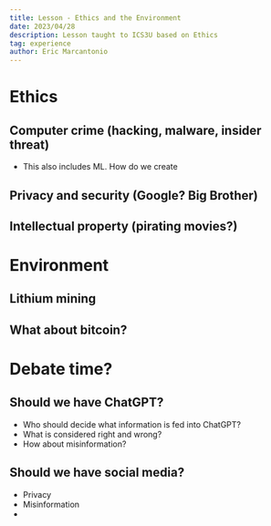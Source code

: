 ```yaml
---
title: Lesson - Ethics and the Environment
date: 2023/04/28
description: Lesson taught to ICS3U based on Ethics
tag: experience
author: Eric Marcantonio
---
```


# Ethics

## Computer crime (hacking, malware, insider threat)
- This also includes ML. How do we create

## Privacy and security (Google? Big Brother)

## Intellectual property (pirating movies?)


# Environment

## Lithium mining

## What about bitcoin?

# Debate time?

## Should we have ChatGPT?
- Who should decide what information is fed into ChatGPT?
- What is considered right and wrong?
- How about misinformation?

## Should we have social media?
- Privacy
- Misinformation
- 


